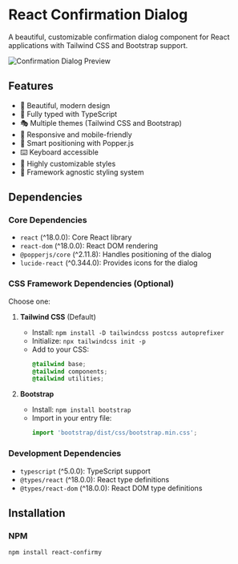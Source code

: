# React Confirmation Dialog

A beautiful, customizable confirmation dialog component for React applications with Tailwind CSS and Bootstrap support.

![Confirmation Dialog Preview]([[https://i.imgur.com/example.png](https://raw.githubusercontent.com/fariz-plugins/react-confirmy/refs/heads/main/banner.png)](https://raw.githubusercontent.com/fariz-plugins/react-confirmy/refs/heads/main/banner.png))

## Features

- 🎨 Beautiful, modern design
- 🎯 Fully typed with TypeScript
- 🎭 Multiple themes (Tailwind CSS and Bootstrap)
- 📱 Responsive and mobile-friendly
- 🎪 Smart positioning with Popper.js
- ⌨️ Keyboard accessible
- 🎨 Highly customizable styles
- 🔧 Framework agnostic styling system

## Dependencies

### Core Dependencies
- `react` (^18.0.0): Core React library
- `react-dom` (^18.0.0): React DOM rendering
- `@popperjs/core` (^2.11.8): Handles positioning of the dialog
- `lucide-react` (^0.344.0): Provides icons for the dialog

### CSS Framework Dependencies (Optional)
Choose one:
1. **Tailwind CSS** (Default)
   - Install: `npm install -D tailwindcss postcss autoprefixer`
   - Initialize: `npx tailwindcss init -p`
   - Add to your CSS:
     ```css
     @tailwind base;
     @tailwind components;
     @tailwind utilities;
     ```

2. **Bootstrap**
   - Install: `npm install bootstrap`
   - Import in your entry file:
     ```javascript
     import 'bootstrap/dist/css/bootstrap.min.css';
     ```

### Development Dependencies
- `typescript` (^5.0.0): TypeScript support
- `@types/react` (^18.0.0): React type definitions
- `@types/react-dom` (^18.0.0): React DOM type definitions

## Installation

### NPM
```bash
npm install react-confirmy
```
